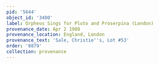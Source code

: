 ```yaml
---
pid: '5644'
object_id: '3400'
label: Orpheus Sings for Pluto and Proserpina (London)
provenance_date: Apr 2 1988
provenance_location: England, London
provenance_text: 'Sale, Christie''s, Lot #53'
order: '0879'
collection: provenance
---
```


